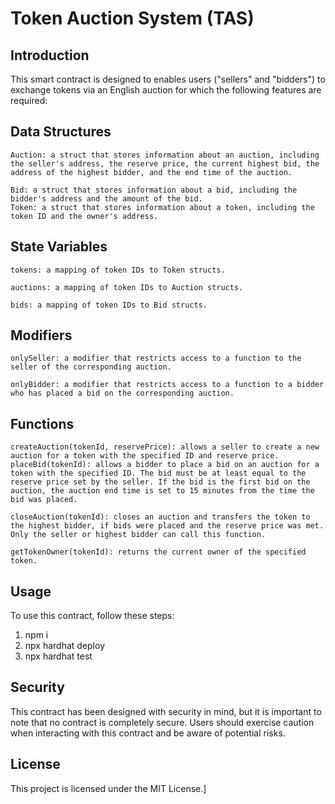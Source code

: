 # Token Auction System (TAS)

## Introduction

This smart contract is designed to enables users ("sellers" and "bidders") to exchange tokens via an English auction for which the following features are required:

## Data Structures

    Auction: a struct that stores information about an auction, including the seller's address, the reserve price, the current highest bid, the address of the highest bidder, and the end time of the auction.

    Bid: a struct that stores information about a bid, including the bidder's address and the amount of the bid.
    Token: a struct that stores information about a token, including the token ID and the owner's address.

## State Variables

    tokens: a mapping of token IDs to Token structs.

    auctions: a mapping of token IDs to Auction structs.

    bids: a mapping of token IDs to Bid structs.

## Modifiers

    onlySeller: a modifier that restricts access to a function to the seller of the corresponding auction.

    onlyBidder: a modifier that restricts access to a function to a bidder who has placed a bid on the corresponding auction.

## Functions

    createAuction(tokenId, reservePrice): allows a seller to create a new auction for a token with the specified ID and reserve price.
    placeBid(tokenId): allows a bidder to place a bid on an auction for a token with the specified ID. The bid must be at least equal to the reserve price set by the seller. If the bid is the first bid on the auction, the auction end time is set to 15 minutes from the time the bid was placed.

    closeAuction(tokenId): closes an auction and transfers the token to the highest bidder, if bids were placed and the reserve price was met. Only the seller or highest bidder can call this function.

    getTokenOwner(tokenId): returns the current owner of the specified token.


## Usage

To use this contract, follow these steps:

1. npm i
2. npx hardhat deploy
3. npx hardhat test



## Security

This contract has been designed with security in mind, but it is important to note that no contract is completely secure. Users should exercise caution when interacting with this contract and be aware of potential risks.

## License

This project is licensed under the MIT License.]

